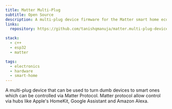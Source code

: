 ```yaml
---
title: Matter Multi-Plug
subtitle: Open Source
description: A multi-plug device firmware for the Matter smart home ecosystem.
links:
  repository: https://github.com/tanishqmanuja/matter.multi-plug-device

stack:
  - c++
  - esp32
  - matter

tags:
  - electronics
  - hardware
  - smart-home
---
```


A multi-plug device that can be used to turn dumb devices to smart ones which can be controlled via Matter Protocol. Matter protocol allow control via hubs like Apple's HomeKit, Google Assistant and Amazon Alexa.
